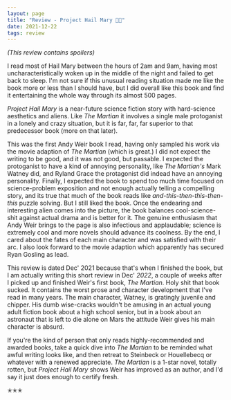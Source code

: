 ```yaml
---
layout: page
title: "Review - Project Hail Mary 🧑‍🚀"
date: 2021-12-22
tags: review
---
```


_(This review contains spoilers)_

I read most of Hail Mary between the hours of 2am and 9am, having most uncharacteristically woken up in the
middle of the night and failed to get back to sleep. I'm not sure if this unusual reading situation made me
like the book more or less than I should have, but I did overall like this book and find it entertaining the
whole way through its almost 500 pages.

_Project Hail Mary_ is a near-future science fiction story with hard-science aesthetics and aliens. Like _The Martian_
it involves a single male protoganist in a lonely and crazy situation, but it is far, far, far superior to that predecessor book (more on that later).

This was the first Andy Weir book I read, having only sampled his work via the movie adaption of _The Martian_ (which is great.) I did not expect the writing
to be good, and it was not good, but passable. I expected the protoganist to have a kind of annoying personality, like _The Martian's_ Mark Watney did, and
Ryland Grace the protagonist did indead have an annoying personality. Finally, I expected the book to spend too much time focused on science-problem exposition
and not enough actually telling a compelling story, and its true that much of the book reads like _and-this-then-this-then-this_ puzzle solving.
But I still liked the book. Once the endearing and interesting alien comes into the picture, the book balances cool-science-shit against actual drama and is
better for it. The genuine enthusiasm that Andy Weir brings to the page is also infectious and applaudable; science is extremely cool and more novels
should advance its coolness. By the end, I cared about the fates of each main character and was satisfied with their arc. I also look forward to the movie
adaption which apparently has secured Ryan Gosling as lead.

This review is dated Dec' 2021 because that's when I finished the book, but I am actually writing this short review in Dec' _2022_, a couple of weeks after
I picked up and finished Weir's first book, _The Martian_. Holy shit that book sucked. It contains the worst prose and character development that I've read
in many years. The main character, Watney, is gratingly juvenile and chipper. His dumb wise-cracks wouldn't be amusing in an actual young adult fiction book
about a high school senior, but in a book about an astronaut that is left to die alone on Mars the attitude Weir gives his main character is absurd.

If you're the kind of person that only reads highly-recommended and awarded books, take a quick dive into _The Martian_ to be reminded what awful writing
looks like, and then retreat to Steinbeck or Houellebecq or whatever with a renewed appreciate. _The Martian_ is a 1-star novel, totally rotten, but _Project Hail Mary_
shows Weir has improved as an author, and I'd say it just does enough to certify fresh.

✭✭✭

